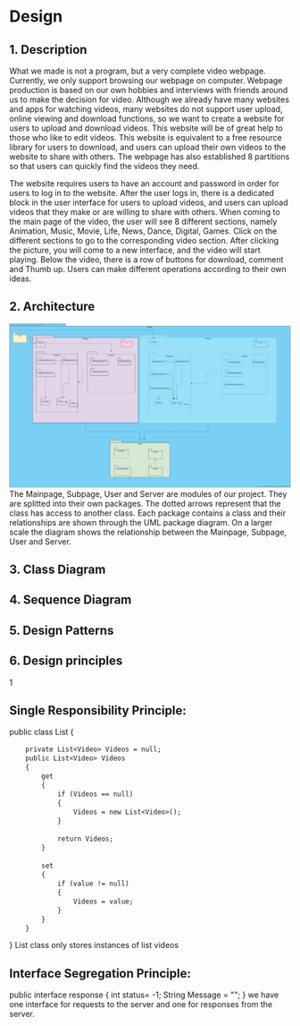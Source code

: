 # Design

## 1. Description
What we made is not a program, but a very complete video webpage. Currently, we only support browsing our webpage on computer. Webpage production is based on our own hobbies and interviews with friends around us to make the decision for video. Although we already have many websites and apps for watching videos, many websites do not support user upload, online viewing and download functions, so we want to create a website for users to upload and download videos. This website will be of great help to those who like to edit videos. This website is equivalent to a free resource library for users to download, and users can upload their own videos to the website to share with others. The webpage has also established 8 partitions so that users can quickly find the videos they need.

The website requires users to have an account and password in order for users to log in to the website. After the user logs in, there is a dedicated block in  the user interface for users to upload videos, and users can upload videos that they make or are willing to share with others. When coming to the main page of the video, the user will see 8 different sections, namely Animation, Music, Movie, Life, News, Dance, Digital, Games. Click on the different sections to go to the corresponding video section. After clicking the picture, you will come to a new interface, and the video will start playing. Below the video, there is a row of buttons for download, comment and Thumb up. Users can make different operations according to their own ideas.

## 2. Architecture
![image](https://github.com/CS386project7/Deliverables/blob/master/images/Netshell%20(1).png)
The Mainpage, Subpage, User and Server are modules of our project. They are splitted into their own packages.
The dotted arrows represent that the class has access to another class. Each package contains a class and their relationships 
are shown through the UML package diagram. On a larger scale the diagram shows the relationship between the Mainpage, 
Subpage, User and Server.

## 3. Class Diagram
## 4. Sequence Diagram
## 5. Design Patterns
## 6. Design principles
1
## Single Responsibility Principle: 
public class List
    {
      
        private List<Video> Videos = null;
        public List<Video> Videos
        {
            get
            {
                if (Videos == null)
                {
                    Videos = new List<Video>();
                }

                return Videos;
            }

            set
            {
                if (value != null)
                {
                    Videos = value;
                }
            }
        }
}
List class only stores instances of list videos


## Interface Segregation Principle:
public interface response {
    int status= -1;
    String Message = "";
}
 we have one interface for requests to the server and one for responses from the server.
